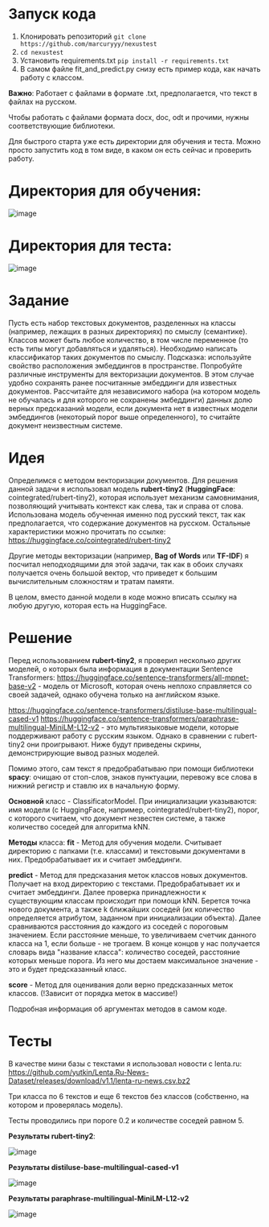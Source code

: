 # Запуск кода
1. Клонировать репозиторий ```git clone https://github.com/marcuryyy/nexustest```
2. ```cd nexustest```
3. Установить requirements.txt ```pip install -r requirements.txt```
4. В самом файле fit_and_predict.py снизу есть пример кода, как начать работу с классом.

**Важно**: Работает с файлами в формате .txt, предполагается, что текст в файлах на русском.

Чтобы работать с файлами формата docx, doc, odt и прочими, нужны соответствующие библиотеки.

Для быстрого старта уже есть директории для обучения и теста. Можно просто запустить код в том виде, в каком он есть сейчас и проверить работу.

# Директория для обучения:

![image](https://github.com/user-attachments/assets/9c061561-13b5-4600-ac4a-109a9a5fa46d)

# Директория для теста:

![image](https://github.com/user-attachments/assets/32edd629-389b-4107-96b8-cb298dd669cb)




# Задание
Пусть есть набор текстовых документов, разделенных на классы (например, лежащих в разных директориях) по смыслу (семантике). Классов может быть любое количество, в том числе переменное (то есть типы могут добавляться и удаляться). Необходимо написать классификатор таких документов по смыслу. Подсказка: используйте свойство расположения эмбеддингов в пространстве. Попробуйте различные инструменты для векторизации документов. В этом случае удобно сохранять ранее посчитанные эмбеддинги для известных документов. Рассчитайте для независимого набора (на котором модель не обучалась и для которого не сохранены эмбеддинги) данных долю верных предсказаний модели, если документа нет в известных модели эмбеддингов (некоторый порог выше определенного), то считайте документ неизвестным системе.

# Идея
Определимся с методом векторизации документов. Для решения данной задачи я использовал модель **rubert-tiny2** (**HuggingFace**: cointegrated/rubert-tiny2), которая использует механизм самовнимания, позволяющий учитывать контекст как слева, так и справа от слова. Использована модель обученная именно под русский текст, так как предполагается, что содержание документов на русском. Остальные характеристики можно прочитать по ссылке: https://huggingface.co/cointegrated/rubert-tiny2

Другие методы векторизации (например, **Bag of Words** или **TF-IDF**) я посчитал неподходящими для этой задачи, так как в обоих случаях получается очень большой вектор, что приведет к большим вычислительным сложностям и тратам памяти.

В целом, вместо данной модели в коде можно вписать ссылку на любую другую, которая есть на HuggingFace.

# Решение
Перед использованием **rubert-tiny2**, я проверил несколько других моделей, о которых была информация в документации Sentence Transformers:
https://huggingface.co/sentence-transformers/all-mpnet-base-v2 - модель от Microsoft, которая очень неплохо справляется со своей задачей, однако обучена только на английском языке.

https://huggingface.co/sentence-transformers/distiluse-base-multilingual-cased-v1
https://huggingface.co/sentence-transformers/paraphrase-multilingual-MiniLM-L12-v2 - это мультиязыковые модели, которые поддерживают работу с русским языком. Однако в сравнении с rubert-tiny2 они проигрывают. Ниже будут приведены скрины, демонстрирующие вывод разных моделей.

Помимо этого, сам текст я предобрабатываю при помощи библиотеки **spacy**: очищаю от стоп-слов, знаков пунктуации, перевожу все слова в нижний регистр и ставлю их в начальную форму.

**Основной** класс - ClassificatorModel. При инициализации указываются: имя модели (с HuggingFace, например, cointegrated/rubert-tiny2), порог, с которого считаем, что документ незвестен системе, а также количество соседей для алгоритма kNN.

**Методы** класса:
**fit** - Метод для обучения модели. Считывает директорию с папками (т.е. классами) и текстовыми документами в них. Предобрабатывает их и считает эмбеддинги.

**predict** - Метод для предсказания меток классов новых документов. Получает на вход директорию с текстами. Предобрабатывает их и считает эмбеддинги. Далее проверка принадлежности к существующим классам происходит при помощи kNN. Берется точка нового документа, а также k ближайших соседей (их количество определяется атрибутом, заданном при инициализации объекта). Далее сравниваются расстояния до каждого из соседей с пороговым значением. Если расстояние меньше, то увеличиваем счетчик данного класса на 1, если больше - не трогаем. В конце концов у нас получается словарь вида "название класса": количество соседей, расстояние которых меньше порога. Из него мы достаем максимальное значение - это и будет предсказанный класс.

**score** - Метод для оценивания доли верно предсказанных меток классов. (!Зависит от порядка меток в массиве!)

Подробная информация об аргументах методов в самом коде.

# Тесты

В качестве мини базы с текстами я использовал новости с lenta.ru: https://github.com/yutkin/Lenta.Ru-News-Dataset/releases/download/v1.1/lenta-ru-news.csv.bz2

Три класса по 6 текстов и еще 6 текстов без классов (собственно, на котором и проверялась модель).

Тесты проводились при пороге 0.2 и количестве соседей равном 5.

**Результаты rubert-tiny2**:

![image](https://github.com/user-attachments/assets/47c1fe56-8411-43b9-bd67-1dbbb5e84ed8)

**Результаты distiluse-base-multilingual-cased-v1**

![image](https://github.com/user-attachments/assets/25cbab21-0910-489a-a2e8-6908653a303f)

**Результаты paraphrase-multilingual-MiniLM-L12-v2**

![image](https://github.com/user-attachments/assets/9120894a-f339-4913-a954-8a87770d0f59)






